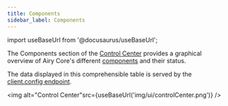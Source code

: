 ```yaml
---
title: Components
sidebar_label: Components
---
```


import useBaseUrl from '@docusaurus/useBaseUrl';

The Components section of the [Control Center](/ui/control-center/introduction) provides a graphical overview of Airy Core's different [components](/getting-started/components) and their status.

The data displayed in this comprehensible table is served by the [client.config endpoint](/api/endpoints/client-config).

<img alt="Control Center"src={useBaseUrl('img/ui/controlCenter.png')} />
